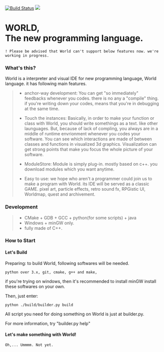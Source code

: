 [![Build Status](https://travis-ci.org/kniz/World.svg?branch=master)](https://travis-ci.org/kniz/World) ![](https://img.shields.io/github/downloads/kniz/world/total.svg?style=flat)

WORLD, <br/>The new programming language.
=======================================

	! Please be advised that World can't support below features now. we're working in progress.

### What's this?
World is a interpreter and visual IDE for new programming language, World language.
it has following main features.

> * anchor-way development: You can get "so immediately" feedbacks whenever you codes.
		there is no any a "compile" thing. if you're writing down your codes, means that 
		you're in debugging	at the same time.
>
> 
> * Touch the instances: Basically, in order to make your function or class with World, 
		you should write somethings as a text. like other launguages.
		But, because of lack of compling, you always are in a middle of runtime envrionment
		whenever you codes your software. You can see which interactions are made of between
		classes and functions in visualized 3d graphics. 
		Visualization can get strong points that make you focus the whole picture of your
		software.
>
> * ModuleStore: Module is simply plug-in. mostly based on c++. you download modules
		which you want anytime.
>
> * Easy to use: we hope who aren't a programmer could join us to make a program with
		World. its IDE will be served as a classic GAME. 
		pixel art, particle effects, retro sound fx, RPGistic UI, Worldmap, quest and archivement.


### Development 
> * CMake + GDB + GCC + python(for some scripts) + java
> * Windows + minGW only.
> * fully made of C++.


### How to Start
#### Let's Build

Preparing: to build World, following softwares will be needed.
    		
	python over 3.x, git, cmake, g++ and make,

if you're trying on windows, then it's recommended to install minGW install these softwares on your own.

Then, just enter:
		
	python ./build/builder.py build

All script you need for doing something on World is just at builder.py.

For more information, try "builder.py help"

#### Let's make something with World!
	
	Oh,... Ummmm. Not yet.
